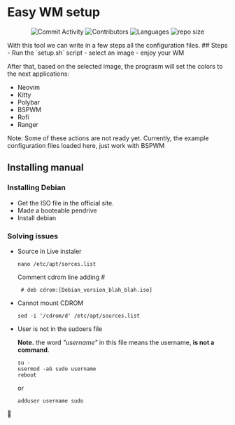 # Easy WM setup
<div align="center">

![Commit Activity](https://img.shields.io/github/commit-activity/w/juampam/bspwm-config?style=for-the-badge)
![Contributors](https://img.shields.io/github/contributors/juampam/bspwm-config?style=for-the-badge)
![Languages](https://img.shields.io/badge/Languages-JavaScript-blue)
![repo size](https://img.shields.io/github/repo-size/juampam/bspwm-config?style=for-the-badge)

</div>     
With this tool we can write in a few steps all the configuration files.
## Steps
- Run the `setup.sh` script
- select an image
- enjoy your WM

After that, based on the selected image, the prograsm will set the colors to the next applications:
- Neovim
- Kitty
- Polybar
- BSPWM
- Rofi
- Ranger

Note:
Some of these actions are not ready yet.
Currently, the example configuration files loaded here, just work with BSPWM

## Installing manual

### Installing Debian
- Get the ISO file in the official site.
- Made a booteable pendrive
- Install debian
### Solving issues
- Source in Live instaler
  ```
  nano /etc/apt/sorces.list
  ```
  Comment cdrom line adding #
  ```
   # deb cdrom:[Debian_version_blah_blah.iso]
  ```
- Cannot mount CDROM

  ```
  sed -i '/cdrom/d' /etc/apt/sources.list
  ```
- User is not in the sudoers file

  **Note.** the word *"username"* in this file means the username, **is not a command**. 
  
  ```
  su -
  usermod -aG sudo username
  reboot
  ```
  or

  ```
  adduser username sudo
  ```
🦀
